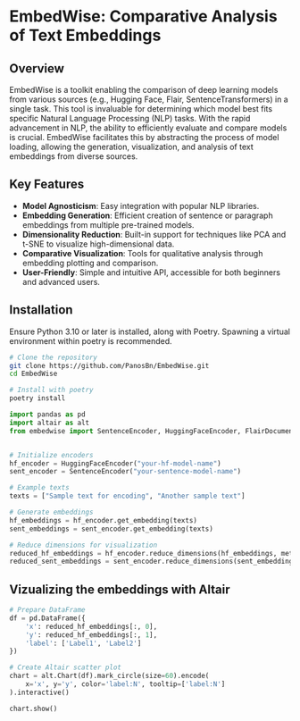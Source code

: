 # EmbedWise: Comparative Analysis of Text Embeddings

## Overview
EmbedWise is a toolkit enabling the comparison of deep learning models from various sources (e.g., Hugging Face, Flair, SentenceTransformers) in a single task. This tool is invaluable for determining which model best fits specific Natural Language Processing (NLP) tasks. With the rapid advancement in NLP, the ability to efficiently evaluate and compare models is crucial. EmbedWise facilitates this by abstracting the process of model loading, allowing the generation, visualization, and analysis of text embeddings from diverse sources.

## Key Features
- **Model Agnosticism**: Easy integration with popular NLP libraries.
- **Embedding Generation**: Efficient creation of sentence or paragraph embeddings from multiple pre-trained models.
- **Dimensionality Reduction**: Built-in support for techniques like PCA and t-SNE to visualize high-dimensional data.
- **Comparative Visualization**: Tools for qualitative analysis through embedding plotting and comparison.
- **User-Friendly**: Simple and intuitive API, accessible for both beginners and advanced users.

## Installation

Ensure Python 3.10 or later is installed, along with Poetry. Spawning a virtual environment within poetry is recommended.

```bash
# Clone the repository
git clone https://github.com/PanosBn/EmbedWise.git
cd EmbedWise

# Install with poetry
poetry install
```

```python
import pandas as pd
import altair as alt
from embedwise import SentenceEncoder, HuggingFaceEncoder, FlairDocumentEncoder


# Initialize encoders
hf_encoder = HuggingFaceEncoder("your-hf-model-name")
sent_encoder = SentenceEncoder("your-sentence-model-name")

# Example texts
texts = ["Sample text for encoding", "Another sample text"]

# Generate embeddings
hf_embeddings = hf_encoder.get_embedding(texts)
sent_embeddings = sent_encoder.get_embedding(texts)

# Reduce dimensions for visualization
reduced_hf_embeddings = hf_encoder.reduce_dimensions(hf_embeddings, method='tsne')
reduced_sent_embeddings = sent_encoder.reduce_dimensions(sent_embeddings, method='tsne')

```
## Vizualizing the embeddings with Altair
```python
# Prepare DataFrame
df = pd.DataFrame({
    'x': reduced_hf_embeddings[:, 0],
    'y': reduced_hf_embeddings[:, 1],
    'label': ['Label1', 'Label2']
})

# Create Altair scatter plot
chart = alt.Chart(df).mark_circle(size=60).encode(
    x='x', y='y', color='label:N', tooltip=['label:N']
).interactive()

chart.show()
```

